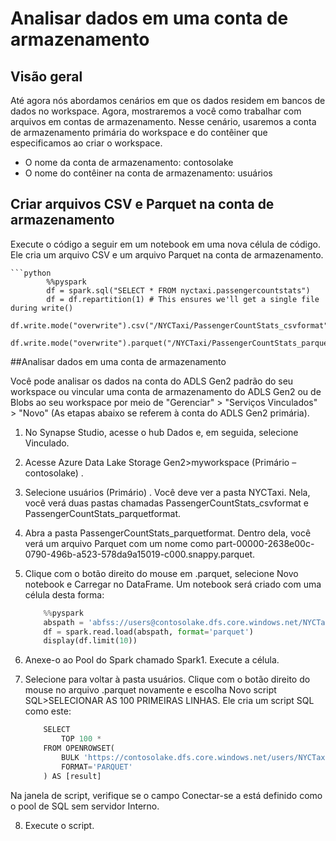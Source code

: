 # Analisar dados em uma conta de armazenamento

## Visão geral
Até agora nós abordamos cenários em que os dados residem em bancos de dados no workspace. Agora, mostraremos a você como trabalhar com arquivos em contas de armazenamento. Nesse cenário, usaremos a conta de armazenamento primária do workspace e do contêiner que especificamos ao criar o workspace.

* O nome da conta de armazenamento: contosolake
* O nome do contêiner na conta de armazenamento: usuários

## Criar arquivos CSV e Parquet na conta de armazenamento

Execute o código a seguir em um notebook em uma nova célula de código. Ele cria um arquivo CSV e um arquivo Parquet na conta de armazenamento.

    ```python
            %%pyspark
            df = spark.sql("SELECT * FROM nyctaxi.passengercountstats")
            df = df.repartition(1) # This ensures we'll get a single file during write()
            df.write.mode("overwrite").csv("/NYCTaxi/PassengerCountStats_csvformat")
            df.write.mode("overwrite").parquet("/NYCTaxi/PassengerCountStats_parquetformat")

##Analisar dados em uma conta de armazenamento

Você pode analisar os dados na conta do ADLS Gen2 padrão do seu workspace ou vincular uma conta de armazenamento do ADLS Gen2 ou de Blobs ao seu workspace por meio de "Gerenciar" > "Serviços Vinculados" > "Novo" (As etapas abaixo se referem à conta do ADLS Gen2 primária).

1. No Synapse Studio, acesse o hub Dados e, em seguida, selecione Vinculado.
2. Acesse Azure Data Lake Storage Gen2>myworkspace (Primário – contosolake) .
3. Selecione usuários (Primário) . Você deve ver a pasta NYCTaxi. Nela, você verá duas pastas chamadas PassengerCountStats_csvformat e PassengerCountStats_parquetformat.
4. Abra a pasta PassengerCountStats_parquetformat. Dentro dela, você verá um arquivo Parquet com um nome como part-00000-2638e00c-0790-496b-a523-578da9a15019-c000.snappy.parquet.
5. Clique com o botão direito do mouse em .parquet, selecione Novo notebook e Carregar no DataFrame. Um notebook será criado com uma célula desta forma:

    ```python
        %%pyspark
        abspath = 'abfss://users@contosolake.dfs.core.windows.net/NYCTaxi/PassengerCountStats_parquetformat/part-00000-1f251a58-d8ac-4972-9215-8d528d490690-c000.snappy.parquet'
        df = spark.read.load(abspath, format='parquet')
        display(df.limit(10))

6. Anexe-o ao Pool do Spark chamado Spark1. Execute a célula.
7. Selecione para voltar à pasta usuários. Clique com o botão direito do mouse no arquivo .parquet novamente e escolha Novo script SQL>SELECIONAR AS 100 PRIMEIRAS LINHAS. Ele cria um script SQL como este:

    ```python
        SELECT 
            TOP 100 *
        FROM OPENROWSET(
            BULK 'https://contosolake.dfs.core.windows.net/users/NYCTaxi/PassengerCountStats_parquetformat/part-00000-1f251a58-d8ac-4972-9215-8d528d490690-c000.snappy.parquet',
            FORMAT='PARQUET'
        ) AS [result]

Na janela de script, verifique se o campo Conectar-se a está definido como o pool de SQL sem servidor Interno.

8. Execute o script.
